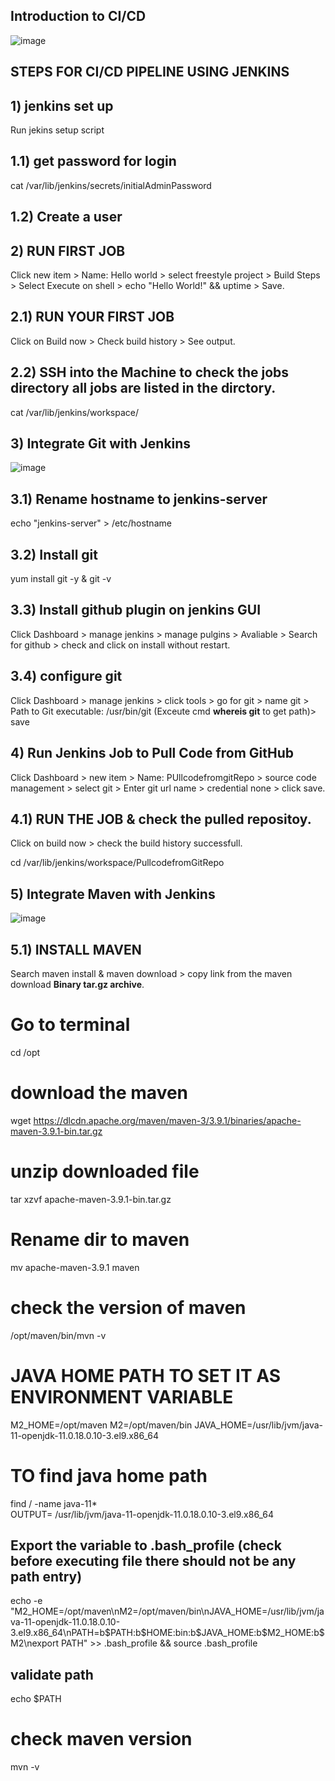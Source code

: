 ## Introduction to CI/CD 

![image](https://user-images.githubusercontent.com/107435692/232263168-5e313482-4b53-4824-88f3-fa2a71cfca66.png)

##  **STEPS FOR CI/CD PIPELINE USING JENKINS** 

## 1) jenkins set up

Run jekins setup script

## 1.1) get password for login

cat /var/lib/jenkins/secrets/initialAdminPassword

## 1.2) Create a user

## 2) RUN FIRST JOB

Click new item > Name: Hello world > select freestyle project > Build Steps > Select Execute on shell > echo "Hello World!" && uptime > Save.

## 2.1) RUN YOUR FIRST JOB

Click on Build now > Check build history > See output.

## 2.2) SSH into the Machine to check the jobs directory all jobs are listed in the dirctory.

cat /var/lib/jenkins/workspace/

## 3) Integrate Git with Jenkins

![image](https://user-images.githubusercontent.com/107435692/232690489-50066483-f6ef-411d-9122-0e0b29e814b3.png)

## 3.1) Rename hostname to jenkins-server

echo "jenkins-server" > /etc/hostname

## 3.2) Install git

yum install git -y & git -v

## 3.3) Install github plugin on jenkins GUI

Click Dashboard > manage jenkins > manage pulgins > Avaliable > Search for github > check and click on install without restart.

## 3.4) configure git

Click Dashboard > manage jenkins > click tools > go for git > name git > Path to Git executable: /usr/bin/git (Exceute cmd **whereis git** to get path)> save

## 4) Run Jenkins Job to Pull Code from GitHub

Click Dashboard > new item > Name: PUllcodefromgitRepo > source code management > select git > Enter git url name > credential none > click save.

## 4.1) RUN THE JOB & check the pulled repositoy.

Click on build now > check the build history successfull.

cd /var/lib/jenkins/workspace/PullcodefromGitRepo

## 5) Integrate Maven with Jenkins

![image](https://user-images.githubusercontent.com/107435692/232700535-6415afa6-399b-423f-99ca-6c4ccf42f6ad.png)

## 5.1) INSTALL MAVEN

Search maven install & maven download > copy link from the maven download **Binary tar.gz archive**.
# Go to terminal

cd /opt

# download the maven

wget https://dlcdn.apache.org/maven/maven-3/3.9.1/binaries/apache-maven-3.9.1-bin.tar.gz

# unzip downloaded file

tar xzvf apache-maven-3.9.1-bin.tar.gz

# Rename dir to maven
mv apache-maven-3.9.1 maven

# check the version of maven

/opt/maven/bin/mvn -v

# JAVA HOME PATH TO SET IT AS ENVIRONMENT VARIABLE
M2_HOME=/opt/maven
M2=/opt/maven/bin
JAVA_HOME=/usr/lib/jvm/java-11-openjdk-11.0.18.0.10-3.el9.x86_64

# TO find java home path
find / -name java-11*  
OUTPUT= /usr/lib/jvm/java-11-openjdk-11.0.18.0.10-3.el9.x86_64

## Export the variable to .bash_profile (check before executing file there should not be any path entry)

echo -e "M2_HOME=/opt/maven\nM2=/opt/maven/bin\nJAVA_HOME=/usr/lib/jvm/java-11-openjdk-11.0.18.0.10-3.el9.x86_64\nPATH=b\$PATH:b\$HOME:bin:b\$JAVA_HOME:b\$M2_HOME:b\$M2\nexport PATH" >> .bash_profile && source .bash_profile

## validate path 
echo $PATH

# check maven version
mvn -v








 
